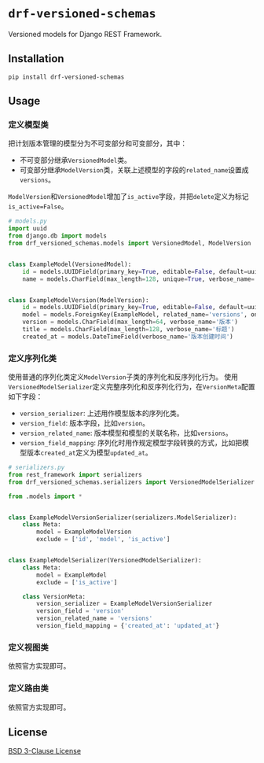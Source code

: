 # `drf-versioned-schemas`

Versioned models for Django REST Framework.

## Installation

```shell
pip install drf-versioned-schemas
```

## Usage

### 定义模型类

把计划版本管理的模型分为不可变部分和可变部分，其中：
- 不可变部分继承`VersionedModel`类。
- 可变部分继承`ModelVersion`类，关联上述模型的字段的`related_name`设置成`versions`。

`ModelVersion`和`VersionedModel`增加了`is_active`字段，并把`delete`定义为标记`is_active=False`。

```python
# models.py
import uuid
from django.db import models
from drf_versioned_schemas.models import VersionedModel, ModelVersion


class ExampleModel(VersionedModel):
    id = models.UUIDField(primary_key=True, editable=False, default=uuid.uuid4, verbose_name='ID')
    name = models.CharField(max_length=128, unique=True, verbose_name='名称')


class ExampleModelVersion(ModelVersion):
    id = models.UUIDField(primary_key=True, editable=False, default=uuid.uuid4, verbose_name='版本ID')
    model = models.ForeignKey(ExampleModel, related_name='versions', on_delete=models.CASCADE, verbose_name='数据模型')
    version = models.CharField(max_length=64, verbose_name='版本')
    title = models.CharField(max_length=128, verbose_name='标题')
    created_at = models.DateTimeField(verbose_name='版本创建时间')
```

### 定义序列化类

使用普通的序列化类定义`ModelVersion`子类的序列化和反序列化行为。
使用`VersionedModelSerializer`定义完整序列化和反序列化行为，在`VersionMeta`配置如下字段：
- `version_serializer`: 上述用作模型版本的序列化类。
- `version_field`: 版本字段，比如`version`。
- `version_related_name`: 版本模型和模型的关联名称，比如`versions`。
- `version_field_mapping`: 序列化时用作规定模型字段转换的方式，比如把模型版本`created_at`定义为模型`updated_at`。

```python
# serializers.py
from rest_framework import serializers
from drf_versioned_schemas.serializers import VersionedModelSerializer

from .models import *


class ExampleModelVersionSerializer(serializers.ModelSerializer):
    class Meta:
        model = ExampleModelVersion
        exclude = ['id', 'model', 'is_active']


class ExampleModelSerializer(VersionedModelSerializer):
    class Meta:
        model = ExampleModel
        exclude = ['is_active']

    class VersionMeta:
        version_serializer = ExampleModelVersionSerializer
        version_field = 'version'
        version_related_name = 'versions'
        version_field_mapping = {'created_at': 'updated_at'}
```

### 定义视图类

依照官方实现即可。


### 定义路由类

依照官方实现即可。

## License

[BSD 3-Clause License](LICENSE)
